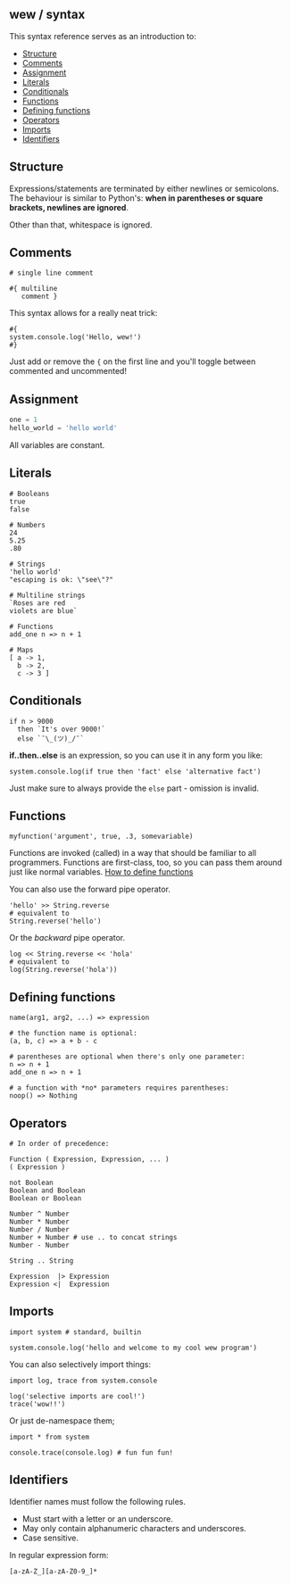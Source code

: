 ## wew / syntax

This syntax reference serves as an introduction to:

* [Structure](#structure)
* [Comments](#comments)
* [Assignment](#assignment)
* [Literals](#literals)
* [Conditionals](#conditionals)
* [Functions](#functions)
* [Defining functions](#defining-functions)
* [Operators](#operators)
* [Imports](#imports)
* [Identifiers](#identifiers)

## Structure

Expressions/statements are terminated by either newlines or semicolons. The
behaviour is similar to Python's: **when in parentheses or square brackets,
newlines are ignored**.

Other than that, whitespace is ignored.

## Comments

```wew
# single line comment

#{ multiline
   comment }
```

This syntax allows for a really neat trick:

```wew
#{
system.console.log('Hello, wew!')
#}
```

Just add or remove the `{` on the first line and you'll toggle between commented
and uncommented!

## Assignment

```js
one = 1
hello_world = 'hello world'
```

All variables are constant.

## Literals

```wew
# Booleans
true
false

# Numbers
24
5.25
.80

# Strings
'hello world'
"escaping is ok: \"see\"?"

# Multiline strings
`Roses are red
violets are blue`

# Functions
add_one n => n + 1

# Maps
[ a -> 1,
  b -> 2,
  c -> 3 ]
```

## Conditionals

```wew
if n > 9000
  then `It's over 9000!`
  else `¯\_(ツ)_/¯`
```

**if..then..else** is an expression, so you can use it in any form you like:

```wew
system.console.log(if true then 'fact' else 'alternative fact')
```

Just make sure to always provide the `else` part - omission is invalid.

## Functions

```wew
myfunction('argument', true, .3, somevariable)
```

Functions are invoked (called) in a way that should be familiar to all
programmers. Functions are first-class, too, so you can pass them around just
like normal variables. [How to define functions](#defining-functions)

You can also use the forward pipe operator.

```wew
'hello' >> String.reverse
# equivalent to
String.reverse('hello')
```

Or the _backward_ pipe operator.

```wew
log << String.reverse << 'hola'
# equivalent to
log(String.reverse('hola'))
```

## Defining functions

```wew
name(arg1, arg2, ...) => expression

# the function name is optional:
(a, b, c) => a + b - c

# parentheses are optional when there's only one parameter:
n => n + 1
add_one n => n + 1

# a function with *no* parameters requires parentheses:
noop() => Nothing
```

## Operators

```wew
# In order of precedence:

Function ( Expression, Expression, ... )
( Expression )

not Boolean
Boolean and Boolean
Boolean or Boolean

Number ^ Number
Number * Number
Number / Number
Number + Number # use .. to concat strings
Number - Number

String .. String

Expression  |> Expression
Expression <|  Expression
```

## Imports

```wew
import system # standard, builtin

system.console.log('hello and welcome to my cool wew program')
```

You can also selectively import things:

```wew
import log, trace from system.console

log('selective imports are cool!')
trace('wow!!')
```

Or just de-namespace them;

```wew
import * from system

console.trace(console.log) # fun fun fun!
```

## Identifiers

Identifier names must follow the following rules.

* Must start with a letter or an underscore.
* May only contain alphanumeric characters and underscores.
* Case sensitive.

In regular expression form:
```regex
[a-zA-Z_][a-zA-Z0-9_]*
```
